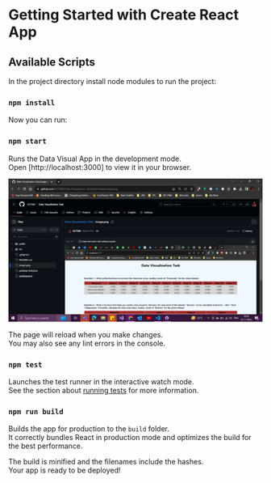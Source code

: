 # Getting Started with Create React App

## Available Scripts

In the project directory install node modules to run the project:
### `npm install`

Now you can run:

### `npm start`

Runs the Data Visual App in the development mode.\
Open [http://localhost:3000] to view it in your browser.

![Alt text](image-1.png)

The page will reload when you make changes.\
You may also see any lint errors in the console.

### `npm test`

Launches the test runner in the interactive watch mode.\
See the section about [running tests](https://facebook.github.io/create-react-app/docs/running-tests) for more information.

### `npm run build`

Builds the app for production to the `build` folder.\
It correctly bundles React in production mode and optimizes the build for the best performance.

The build is minified and the filenames include the hashes.\
Your app is ready to be deployed!
